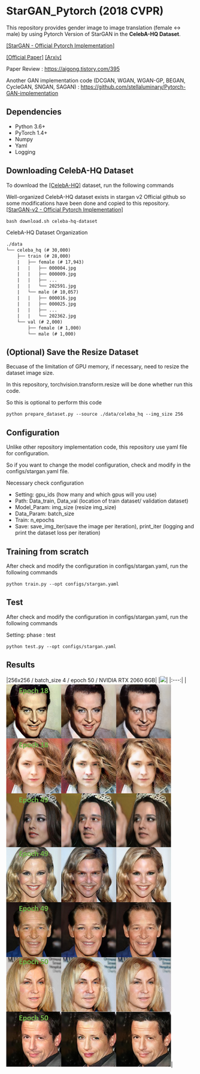 # StarGAN_Pytorch (2018 CVPR) 

This repository provides gender image to image translation (female <-> male) by using Pytorch Version of StarGAN in the <b>CelebA-HQ Dataset</b>.

[[StarGAN - Official Pytorch Implementation]](https://github.com/yunjey/stargan)

[[Official Paper]](https://openaccess.thecvf.com/content_cvpr_2018/papers/Choi_StarGAN_Unified_Generative_CVPR_2018_paper.pdf) [[Arxiv]](https://arxiv.org/abs/1711.09020)

Paper Review : https://aigong.tistory.com/395

Another GAN implementation code (DCGAN, WGAN, WGAN-GP, BEGAN, CycleGAN, SNGAN, SAGAN) : https://github.com/stellaluminary/Pytorch-GAN-implementation

## Dependencies

* Python 3.6+
* PyTorch 1.4+
* Numpy
* Yaml
* Logging

## Downloading CelebA-HQ Dataset

To download the [[CelebA-HQ]](https://drive.google.com/drive/folders/0B4qLcYyJmiz0TXY1NG02bzZVRGs?resourcekey=0-arAVTUfW9KRhN-irJchVKQ) dataset, run the following commands

Well-organized CelebA-HQ dataset exists in stargan v2 Official github so some modifications have been done and copied to this repository.
[[StarGAN-v2 - Official Pytorch Implementation]](https://github.com/clovaai/stargan-v2)


```
bash download.sh celeba-hq-dataset
```

CelebA-HQ Dataset Organization

```
./data
└── celeba_hq (# 30,000)                   
    ├── train (# 28,000)
    |   ├── female (# 17,943)
    |   |   ├── 000004.jpg
    |   |   ├── 000009.jpg
    |   |   ├── ...
    |   |   └── 202591.jpg
    |   └── male (# 10,057)
    |   |   ├── 000016.jpg
    |   |   ├── 000025.jpg
    |   |   ├── ...
    |   |   └── 202362.jpg
    └── val (# 2,000)
        ├── female (# 1,000)
        └── male (# 1,000)
```

## (Optional) Save the Resize Dataset

Becuase of the limitation of GPU memory, if necessary, need to resize the dataset image size.

In this repository, torchvision.transform.resize will be done whether run this code. 

So this is optional to perform this code 

```
python prepare_dataset.py --source ./data/celeba_hq --img_size 256
```

## Configuration

Unlike other repository implementation code, this repository use yaml file for configuration.

So if you want to change the model configuration, check and modify in the configs/stargan.yaml file.

Necessary check configuration

* Setting: gpu_ids (how many and which gpus will you use)
* Path: Data_train, Data_val (location of train dataset/ validation dataset)
* Model_Param: img_size (resize img_size)
* Data_Param: batch_size
* Train: n_epochs
* Save: save_img_iter(save the image per iteration), print_iter (logging and print the dataset loss per iteration)

## Training from scratch

After check and modify the configuration in configs/stargan.yaml, run the following commands

```
python train.py --opt configs/stargan.yaml
```

## Test

After check and modify the configuration in configs/stargan.yaml, run the following commands

Setting: phase : test


```
python test.py --opt configs/stargan.yaml
```


## Results

|256x256 / batch_size 4 / epoch 50 / NVIDIA RTX 2060 6GB|
|![](asset/res1.png)|
|:---:|
|![](asset/res2.png)|



